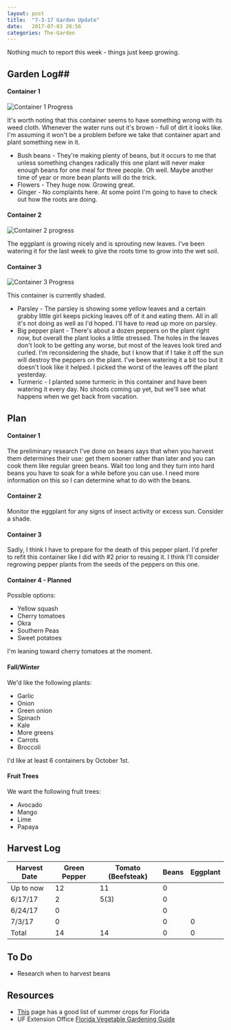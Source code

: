 ```yaml
---
layout: post
title:  "7-3-17 Garden Update"
date:   2017-07-03 20:56
categories: The-Garden
---
```

Nothing much to report this week - things just keep growing.

## Garden Log##

#### Container 1

![Container 1 Progress]({{site.basepath}}/img/IMG_20170701_080514492.jpg)

It's worth noting that this container seems to have something wrong with its weed cloth. Whenever the water runs out it's brown - full of dirt it looks like. I'm assuming it won't be a problem before we take that container apart and plant something new in it.

* Bush beans - They're making plenty of beans, but it occurs to me that unless something changes radically this one plant will never make enough beans for one meal for three people. Oh well. Maybe another time of year or more bean plants will do the trick. 
* Flowers - They huge now. Growing great.
* Ginger - No complaints here. At some point I'm going to have to check out how the roots are doing.

#### Container 2

![Container 2 progress]({{site.basepath}}/img/IMG_20170701_080430304_HDR.jpg)

The eggplant is growing nicely and is sprouting new leaves. I've been watering it for the last week to give the roots time to grow into the wet soil.

#### Container 3

![Container 3 Progress]({{site.basepath}}/img/IMG_20170701_080424967_HDR.jpg)

This container is currently shaded. 

* Parsley - The parsley is showing some yellow leaves and a certain grabby little girl keeps picking leaves off of it and eating them. All in all it's not doing as well as I'd hoped. I'll have to read up more on parsley.
* Big pepper plant - There's about a dozen peppers on the plant right now, but overall the plant looks a little stressed. The holes in the leaves don't look to be getting any worse, but most of the leaves look tired and curled. I'm reconsidering the shade, but I know that if I take it off the sun will destroy the peppers on the plant. I've been watering it a bit too but it doesn't look like it helped. I picked the worst of the leaves off the plant yesterday.
* Turmeric - I planted some turmeric in this container and have been watering it every day. No shoots coming up yet, but we'll see what happens when we get back from vacation.

## Plan ##

#### Container 1

The preliminary research I've done on beans says that when you harvest them determines their use: get them sooner rather than later and you can cook them like regular green beans. Wait too long and they turn into hard beans you have to soak for a while before you can use. I need more information on this so I can determine what to do with the beans.

#### Container 2

Monitor the eggplant for any signs of insect activity or excess sun. Consider a shade.

#### Container 3

Sadly, I think I have to prepare for the death of this pepper plant. I'd prefer to refit this container like I did with #2 prior to reusing it. I think I'll consider regrowing pepper plants from the seeds of the peppers on this one.

#### Container 4 - Planned

Possible options:

* Yellow squash 
* Cherry tomatoes
* Okra
* Southern Peas
* Sweet potatoes

I'm leaning toward cherry tomatoes at the moment.

#### Fall/Winter

We'd like the following plants:

* Garlic
* Onion
* Green onion
* Spinach
* Kale
* More greens
* Carrots
* Broccoli

I'd like at least 6 containers by October 1st. 

#### Fruit Trees

We want the following fruit trees:

* Avocado
* Mango
* Lime
* Papaya

## Harvest Log ##

| Harvest Date | Green Pepper | Tomato (Beefsteak) | Beans | Eggplant |
|--------------|--------------|--------------------|-------|----------|
| Up to now | 12 | 11 | 0 | 
| 6/17/17 | 2 | 5(3) | 0 |
| 6/24/17 | 0 |  | 0 |
| 7/3/17 | 0 | | 0 | 0|
| Total | 14 | 14 | 0 | 0 |


## To Do ##

* Research when to harvest beans

## Resources ##
* [This](http://www.foginfo.org/2014/06/05/summer-gardening-in-florida-its-hot-hot-hot/) page has a good list of summer crops for Florida
* UF Extension Office [Florida Vegetable Gardening Guide](http://edis.ifas.ufl.edu/pdffiles/vh/vh02100.pdf)

